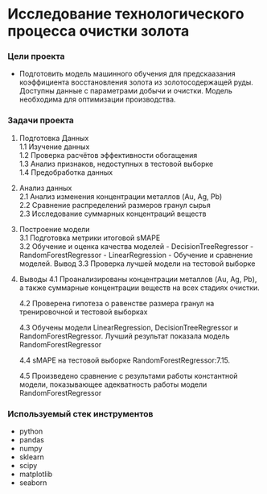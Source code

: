 # Исследование технологического процесса очистки золота

### Цели проекта

- Подготовить модель машинного обучения для предскаазания коэффициента восстановления золота из золотосодержащей руды. Доступны данные с параметрами добычи и очистки. Модель необходима для оптимизации производства.  

### Задачи проекта

1. Подготовка Данных  
    1.1 Изучение данных  
    1.2 Проверка расчётов эффективности обогащения  
    1.3 Анализ признаков, недоступных в тестовой выборке  
    1.4 Предобработка данных  
2. Анализ данных  
    2.1 Анализ изменения концентрации металлов (Au, Ag, Pb)  
    2.2 Сравнение распределений размеров гранул сырья  
    2.3 Исследование суммарных концентраций веществ  
3. Построение модели  
    3.1 Подготовка метрики итоговой sMAPE  
    3.2 Обучение и оценка качества моделей
        -  DecisionTreeRegressor
        -  RandomForestRegressor
        -  LinearRegression
        -  Обучение и сравнение моделей. Вывод
    3.3  Проверка лучшей модели на тестовой выборке
4. Выводы
    4.1  Проанализированы концентрации металлов (Au, Ag, Pb), а также суммарные концентрации веществ на всех стадиях очистки.
   
    4.2  Проверена гипотеза о равенстве размера гранул на тренировочной и тестовой выборках
   
    4.3  Обучены модели  LinearRegression, DecisionTreeRegressor и RandomForestRegressor. Лучший результат показала модель RandomForestRegressor
   
    4.4  sMAPE на тестовой выборке RandomForestRegressor:7.15.
   
    4.5  Произведено сравнение с результами работы константной модели, показывающее адекватность работы модели RandomForestRegressor


   
### Используемый стек инструментов

- python
- pandas
- numpy
- sklearn
- scipy
- matplotlib
- seaborn
